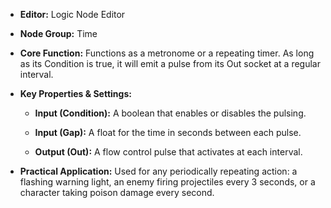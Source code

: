 - **Editor:** Logic Node Editor
    
- **Node Group:** Time
    
- **Core Function:** Functions as a metronome or a repeating timer. As long as its Condition is true, it will emit a pulse from its Out socket at a regular interval.
    
- **Key Properties & Settings:**
    
    - **Input (Condition):** A boolean that enables or disables the pulsing.
        
    - **Input (Gap):** A float for the time in seconds between each pulse.
        
    - **Output (Out):** A flow control pulse that activates at each interval.
        
- **Practical Application:** Used for any periodically repeating action: a flashing warning light, an enemy firing projectiles every 3 seconds, or a character taking poison damage every second.
